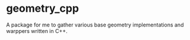 # geometry_cpp
A package for me to gather various base geometry implementations and warppers written in C++. 
